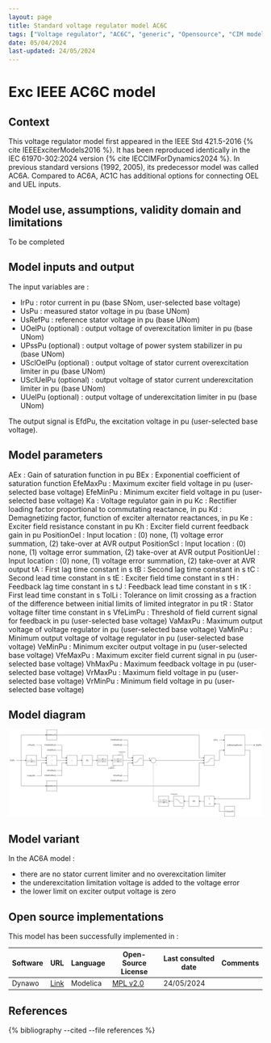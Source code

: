 ```yaml
---
layout: page
title: Standard voltage regulator model AC6C
tags: ["Voltage regulator", "AC6C", "generic", "Opensource", "CIM model", "RMS", "phasor", "MRL4", "Single phase", "ExcIEEEAC6C", "IEEE", "dynawo", "#106"]
date: 05/04/2024
last-updated: 24/05/2024
---
```

# Exc IEEE AC6C model

## Context

This voltage regulator model first appeared in the IEEE Std 421.5-2016 {% cite IEEEExciterModels2016 %}. It has been reproduced identically in the IEC 61970-302:2024 version {% cite IECCIMForDynamics2024 %}.
In previous standard versions (1992, 2005), its predecessor model was called AC6A. Compared to AC6A, AC1C has additional options for connecting OEL and UEL inputs.

## Model use, assumptions, validity domain and limitations

To be completed

## Model inputs and output

The input variables are :

- IrPu : rotor current in pu (base SNom, user-selected base voltage)
- UsPu : measured stator voltage in pu (base UNom)
- UsRefPu : reference stator voltage in pu (base UNom)
- UOelPu (optional) : output voltage of overexcitation limiter in pu (base UNom)
- UPssPu (optional) : output voltage of power system stabilizer in pu (base UNom)
- USclOelPu (optional) : output voltage of stator current overexcitation limiter in pu (base UNom)
- USclUelPu (optional) : output voltage of stator current underexcitation limiter in pu (base UNom)
- UUelPu (optional) : output voltage of underexcitation limiter in pu (base UNom)

The output signal is EfdPu, the excitation voltage in pu (user-selected base voltage).

## Model parameters

AEx : Gain of saturation function in pu
BEx : Exponential coefficient of saturation function
EfeMaxPu : Maximum exciter field voltage in pu (user-selected base voltage)
EfeMinPu : Minimum exciter field voltage in pu (user-selected base voltage)
Ka : Voltage regulator gain in pu
Kc : Rectifier loading factor proportional to commutating reactance, in pu
Kd : Demagnetizing factor, function of exciter alternator reactances, in pu
Ke : Exciter field resistance constant in pu
Kh : Exciter field current feedback gain in pu
PositionOel : Input location : (0) none, (1) voltage error summation, (2) take-over at AVR output
PositionScl : Input location : (0) none, (1) voltage error summation, (2) take-over at AVR output
PositionUel : Input location : (0) none, (1) voltage error summation, (2) take-over at AVR output
tA : First lag time constant in s
tB : Second lag time constant in s
tC : Second lead time constant in s
tE : Exciter field time constant in s
tH : Feedback lag time constant in s
tJ : Feedback lead time constant in s
tK : First lead time constant in s
TolLi : Tolerance on limit crossing as a fraction of the difference between initial limits of limited integrator in pu
tR : Stator voltage filter time constant in s
VfeLimPu : Threshold of field current signal for feedback in pu (user-selected base voltage)
VaMaxPu : Maximum output voltage of voltage regulator in pu (user-selected base voltage)
VaMinPu : Minimum output voltage of voltage regulator in pu (user-selected base voltage)
VeMinPu : Minimum exciter output voltage in pu (user-selected base voltage)
VfeMaxPu : Maximum exciter field current signal in pu (user-selected base voltage)
VhMaxPu : Maximum feedback voltage in pu (user-selected base voltage)
VrMaxPu : Maximum field voltage in pu (user-selected base voltage)
VrMinPu : Minimum field voltage in pu (user-selected base voltage)

## Model diagram

<img src="/pages/models/regulations/AC6C/AC6C.drawio.svg" alt="AC6C diagram">

## Model variant

In the AC6A model :

- there are no stator current limiter and no overexcitation limiter
- the underexcitation limitation voltage is added to the voltage error
- the lower limit on exciter output voltage is zero

## Open source implementations

This model has been successfully implemented in :

| Software      | URL | Language | Open-Source License | Last consulted date | Comments |
| ------------- | --- | -------- | ------------------- | ------------------- | -------- |
| Dynawo | [Link](https://github.com/dynawo/dynawo) | Modelica | [MPL v2.0](https://www.mozilla.org/en-US/MPL/2.0/)  | 24/05/2024 |  |

## References

{% bibliography --cited --file references  %}
